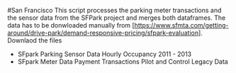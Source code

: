 #San Francisco
This script processes the parking meter transactions and the sensor data from the SFPark project and merges both dataframes. 
The data has to be donwloaded manually from [https://www.sfmta.com/getting-around/drive-park/demand-responsive-pricing/sfpark-evaluation]. 
Downlaod the files
- SFpark Parking Sensor Data Hourly Occupancy 2011 - 2013
- SFpark Meter Data Payment Transactions Pilot and Control Legacy Data
